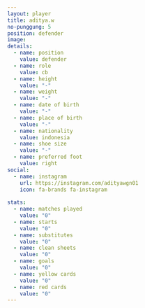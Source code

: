 ```yaml
---
layout: player
title: aditya.w
no-punggung: 5
position: defender
image:
details:
  - name: position
    value: defender
  - name: role
    value: cb
  - name: height
    value: "-"
  - name: weight
    value: "-"
  - name: date of birth
    value: "-"
  - name: place of birth
    value: "-"
  - name: nationality
    value: indonesia
  - name: shoe size
    value: "-"
  - name: preferred foot
    value: right
social:
  - name: instagram
    url: https://instagram.com/adityawgn01
    icon: fa-brands fa-instagram
    
stats:
  - name: matches played
    value: "0"
  - name: starts
    value: "0"
  - name: substitutes
    value: "0"
  - name: clean sheets
    value: "0"
  - name: goals
    value: "0"
  - name: yellow cards
    value: "0"
  - name: red cards
    value: "0"
---
```

